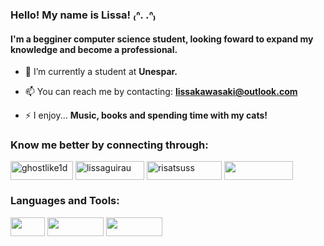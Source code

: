 ### Hello! My name is Lissa! ₍ᐢ. .ᐢ₎
#### I'm a begginer computer science student, looking foward to expand my knowledge and become a professional.

- 🔭 I’m currently a student at **Unespar.**

- 📫 You can reach me by contacting: **lissakawasaki@outlook.com**

- ⚡ I enjoy... **Music, books and spending time with my cats!**

<h3 align="left">Know me better by connecting through: </h3>
<p align="left">
<a href="https://twitter.com/ghostlike1d" target="blank"><img align="center" src="https://img.shields.io/badge/Twitter-1DA1F2?style=for-the-badge&logo=twitter&logoColor=white" alt="ghostlike1d" height="30" width="100" /></a> 
<a href="https://instagram.com/lissaguirau" target="blank"><img align="center" src="https://img.shields.io/badge/Instagram-E4405F?style=for-the-badge&logo=instagram&logoColor=white)" alt="lissaguirau" height="30" width="110" /></a> <a href="https://br.pinterest.com/risatsuss/" target="blank"><img align="center" src="https://img.shields.io/badge/Pinterest-%23E60023.svg?&style=for-the-badge&logo=Pinterest&logoColor=white" alt="risatsuss" height="30" width="120" /></a>  <a href="https://www.last.fm/pt/user/risatsu" target="blank"><img align="center" src="https://img.shields.io/badge/last.fm-D51007?style=for-the-badge&logo=last.fm&logoColor=white" height="30" width="110" /></a>
</p>

<h3 align="left">Languages and Tools:</h3>
<p align="left">
<a target="blank"><img align="center" src="https://img.shields.io/badge/C-00599C?style=for-the-badge&logo=c&logoColor=white" height="30" width="55" /></a> <a target="blank"><img align="center" src="https://img.shields.io/badge/Python-14354C?style=for-the-badge&logo=python&logoColor=white"  height="30" width="90" /></a>  <a target="blank"><img align="center" src="https://img.shields.io/badge/Elixir-4B275F?style=for-the-badge&logo=elixir&logoColor=white" height="30" width="90" /></a>
</p>
